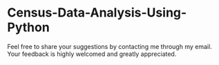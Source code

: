 # Census-Data-Analysis-Using-Python

Feel free to share your suggestions by contacting me through my email. Your feedback is highly welcomed and greatly appreciated.
